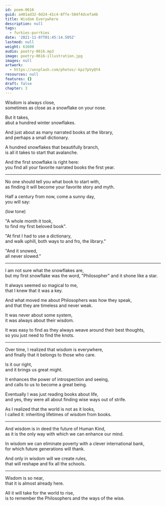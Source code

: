 ```yaml
---
id: poem-0616
guid: a401ad32-0d24-41c4-8ffe-584f4dcefa4b
title: Wisdom Everywhere
description: null
tags:
  - furkies-purrkies
date: '2021-11-07T01:45:14.505Z'
lastmod: null
weight: 61600
audio: poetry-0616.mp3
image: poetry-0616-illustration.jpg
images: null
artwork:
  - https://unsplash.com/photos/-kpz7pVyQY4
resources: null
features: {}
draft: false
chapter: 3
---
```


Wisdom is always close,\
sometimes as close as a snowflake on your nose.

But it takes,\
abut a hundred winter snowflakes.

And just about as many narrated books at the library,\
and perhaps a small dictionary.

A hundred snowflakes that beautifully branch,\
is all it takes to start that avalanche.

And the first snowflake is right here:\
you find all your favorite narrated books the first year.

---

No one should tell you what book to start with,\
as finding it will become your favorite story and myth.

Half a century from now, come a sunny day,\
you will say:

(low tone)

"A whole month it took,\
to find my first beloved book".

"At first I had to use a dictionary,\
and walk uphill, both ways to and fro, the library."

"And it snowed,\
all never slowed."

---

I am not sure what the snowflakes are,\
but my first snowflake was the word, "Philosopher" and it shone like a star.

It always seemed so magical to me,\
that I knew that it was a key.

And what moved me about Philosophers was how they speak,\
and that they are timeless and never weak.

It was never about some system,\
it was always about their wisdom.

It was easy to find as they always weave around their best thoughts,\
so you just need to find the knots.

---

Over time, I realized that wisdom is everywhere,\
and finally that it belongs to those who care.

Is it our right,\
and it brings us great might.

It enhances the power of introspection and seeing,\
and calls to us to become a great being.

Eventually I was just reading books about life,\
and yes, they were all about finding wise ways out of strife.

As I realized that the world is not as it looks,\
I called it: inheriting lifetimes of wisdom from books.

---

And wisdom is in deed the future of Human Kind,\
as it is the only way with which we can enhance our mind.

In wisdom we can eliminate poverty with a clever international bank,\
for which future generations will thank.

And only in wisdom will we create rules,\
that will reshape and fix all the schools.

---

Wisdom is so near,\
that it is almost already here.

All it will take for the world to rise,\
is to remember the Philosophers and the ways of the wise.

